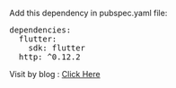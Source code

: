 
Add this dependency in pubspec.yaml file: 
<pre>
dependencies:
  flutter:
    sdk: flutter
  http: ^0.12.2
</pre>

Visit by blog : [Click Here](https://rohitm17.medium.com/remotely-control-your-linux-terminal-through-flutter-application-3bf56f3576ef)
